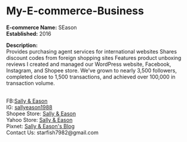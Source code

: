 # My-E-commerce-Business

<b>E-commerce Name:</b> SEason </br>
<b>Established:</b> 2016

<b>Description:</b></br>
Provides purchasing agent services for international websites
Shares discount codes from foreign shopping sites
Features product unboxing reviews
I created and managed our WordPress website, Facebook, Instagram, and Shopee store. We’ve grown to nearly 3,500 followers, completed close to 1,500 transactions, and achieved over 100,000 in transaction volume.
</br>
</br>
<p>FB:<a href="https://www.facebook.com/sallyeason1988/" data-mce-href="https://www.facebook.com/sallyeason1988/">Sally &amp; Eason</a><br>IG: <a href="https://www.instagram.com/sallyeason1988/" data-mce-href="https://www.instagram.com/sallyeason1988/">sallyeason1988&#xFEFF;</a><br>Shopee Store: <a href="http://shopee.tw/veasonv" data-mce-href="http://shopee.tw/veasonv">Sally &amp; Eason</a><br>Yahoo Store: <a href="https://tw.bid.yahoo.com/booth/%E8%8E%8E%E8%8E%89%E4%BC%8A%E6%A3%AE%E3%80%90S%E2%94%82E%E3%80%91store-Y6397687657?bfe=1" data-mce-href="https://tw.bid.yahoo.com/booth/%E8%8E%8E%E8%8E%89%E4%BC%8A%E6%A3%AE%E3%80%90S%E2%94%82E%E3%80%91store-Y6397687657?bfe=1">Sally &amp; Eason</a><br>Pixnet: <a href="http://starfish7982.pixnet.net/blog" data-mce-href="http://starfish7982.pixnet.net/blog">Sally &amp; Eason's Blog</a><br>Contact Us: <a rel="noopener">starfish7982@gmail.com</a></p>
